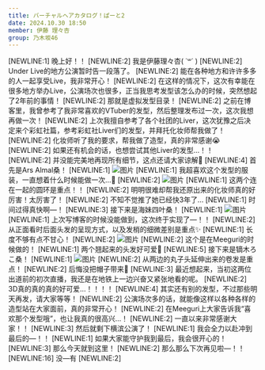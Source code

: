 ```yaml
---
title: バーチャルヘアカタログ！ぱーと2
date: 2024.10.30 18:50
member: 伊藤 理々杏
group: 乃木坂46
---
```


[NEWLINE:1]
晚上好！！
[NEWLINE:2]
我是伊藤理々杏( ˙꒳˙ )
[NEWLINE:2]
Under Live的地方公演暂时告一段落了。
[NEWLINE:2]
能在各种地方和许许多多的人一起享受Live，我非常开心！
[NEWLINE:2]
在这样的情况下，这次有幸能在很多地方举办Live，公演场次也很多，正当我思考发型该怎么办的时候，突然想起了2年前的事情！
[NEWLINE:2]
那就是虚拟发型目录！
[NEWLINE:2]
之前在博客里，我曾参考了我非常喜欢的VTuber的发型，然后整理发布过一次，这次我想再做一次！
[NEWLINE:2]
上次我擅自参考了各个社团的Liver，这次犹豫之后决定来个彩虹社篇，参考彩虹社Liver们的发型，并拜托化妆师帮我做了！
[NEWLINE:2]
化妆师听了我的要求，帮我做了造型，真的非常感谢😭
[NEWLINE:2]
如果还有机会的话，也想尝试其他Liver的发型…！！
[NEWLINE:2]
并没能完美地再现所有细节，这点还请大家谅解🙇
[NEWLINE:4]
首先是Ars Almal桑！
[NEWLINE:1]
![图片](https://www.nogizaka46.com/files/46/diary/n46/MEMBER/moblog/202410/mob5nQi4O.png)
[NEWLINE:1]
我超喜欢这个发型的服装，一直想着什么时候能做一次…‪🫶
[NEWLINE:2]
![图片](https://www.nogizaka46.com/files/46/diary/n46/MEMBER/moblog/202410/mobJlDRgm.png)
[NEWLINE:1]
这两个连在一起的圆环是重点！！
[NEWLINE:2]
明明很难却帮我还原出来的化妆师真的好厉害！太厉害了！
[NEWLINE:2]
不知不觉推了她已经快3年了…
[NEWLINE:1]
时间过得真快啊—！
[NEWLINE:3]
接下来是海妹四叶桑！
[NEWLINE:1]
![图片](https://www.nogizaka46.com/files/46/diary/n46/MEMBER/moblog/202410/mobl7sXLt.png)
[NEWLINE:1]
上次写博客的时候没能做到，这次终于实现了—！！
[NEWLINE:2]
从正面看时后面头发的呈现方式，以及发梢的细微差别是重点✨️
[NEWLINE:1]
长度不够有点不甘心！
[NEWLINE:2]
![图片](https://www.nogizaka46.com/files/46/diary/n46/MEMBER/moblog/202410/mobbtr7eC.jpg)
[NEWLINE:2]
这个是在Meeguri的时候做的！
[NEWLINE:1]
两个翘起来的头发好可爱‎🤍
[NEWLINE:5]
接下来是镝木ろこ桑！
[NEWLINE:1]
![图片](https://www.nogizaka46.com/files/46/diary/n46/MEMBER/moblog/202410/mobjcsF6D.png)
[NEWLINE:2]
从两边的丸子头延伸出来的卷发是重点！
[NEWLINE:2]
后悔没把帽子带来🥲
[NEWLINE:3]
最近想起来，当初这两位出道前的初次直播，我还是在地铁上一边兴奋又紧张地看的呢。
[NEWLINE:2]
3D真的真的真的好可爱…！！！！
[NEWLINE:4]
其实还有别的发型，不过那些明天再发，请大家等等！
[NEWLINE:2]
公演场次多的话，就能像这样以各种各样的造型站在大家面前，真的非常开心！
[NEWLINE:2]
在Meeguri上大家告诉我“喜欢那个发型哦”，也让我真的很高兴…！
[NEWLINE:2]
一直以来非常感谢大家！！
[NEWLINE:3]
然后就剩下横滨公演了！
[NEWLINE:1]
我会全力以赴冲到最后的—！！
[NEWLINE:1]
如果大家能守护我到最后，我会很开心的！
[NEWLINE:3]
那么今天就到这里！
[NEWLINE:2]
那么那么下次再见啦—！！
[NEWLINE:16]
没—有
[NEWLINE:2]